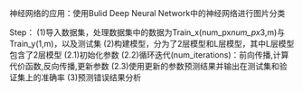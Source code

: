 神经网络的应用：使用Bulid Deep Neural Network中的神经网络进行图片分类

Step：
(1)导入数据集，处理数据集中的数据为Train_x(num_px*num_px*3,m)与Train_y(1,m)，以及测试集
(2)构建模型，分为了2层模型和L层模型，其中L层模型包含了2层模型
	(2.1)初始化参数
	(2.2)循环迭代(num_iterations)：前向传播,计算代价函数,反向传播,更新参数
	(2.3)使用更新的参数预测结果并输出在测试集和验证集上的准确率
(3)预测错误结果分析

